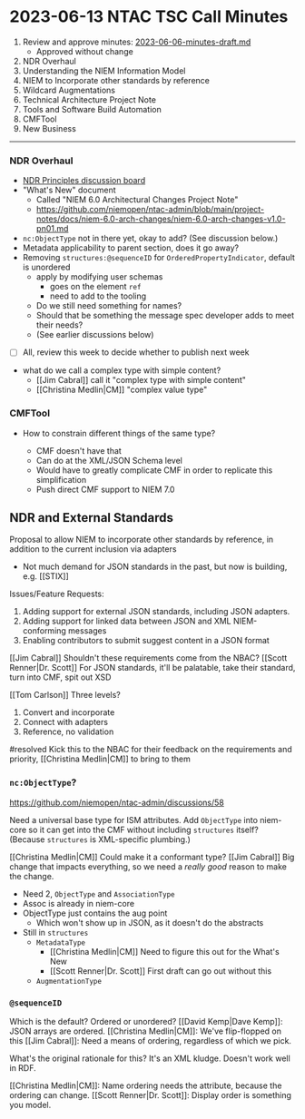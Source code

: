 # 2023-06-13 NTAC TSC Call Minutes

1. Review and approve minutes: [2023-06-06-minutes-draft.md](2023-06-06-minutes-draft.md)
	- Approved without change
2. NDR Overhaul
3. Understanding the NIEM Information Model
4. NIEM to Incorporate other standards by reference
5. Wildcard Augmentations
6. Technical Architecture Project Note
7. Tools and Software Build Automation
8. CMFTool
9. New Business

___

### NDR Overhaul

- [NDR Principles discussion board](https://github.com/niemopen/ntac-admin/discussions/38)
- "What's New" document
	- Called "NIEM 6.0 Architectural Changes Project Note"
	- https://github.com/niemopen/ntac-admin/blob/main/project-notes/docs/niem-6.0-arch-changes/niem-6.0-arch-changes-v1.0-pn01.md
- `nc:ObjectType` not in there yet, okay to add? (See discussion below.)
- Metadata applicability to parent section, does it go away?
- Removing `structures:@sequenceID` for `OrderedPropertyIndicator`, default is unordered
	- apply by modifying user schemas
		- goes on the element `ref`
		- need to add to the tooling
	- Do we still need something for names?
	- Should that be something the message spec developer adds to meet their needs?
	- (See earlier discussions below)
- [ ] All, review this week to decide whether to publish next week
- what do we call a complex type with simple content?
	- [[Jim Cabral]] call it "complex type with simple content"
	- [[Christina Medlin|CM]] "complex value type"

### CMFTool

- How to constrain different things of the same type?

	- CMF doesn't have that
	- Can do at the XML/JSON Schema level
	- Would have to greatly complicate CMF in order to replicate this simplification
	- Push direct CMF support to NIEM 7.0


## NDR and External Standards

Proposal to allow NIEM to incorporate other standards by reference, in addition to the current inclusion via adapters

- Not much demand for JSON standards in the past, but now is building, e.g. [[STIX]]

Issues/Feature Requests:

1.  Adding support for external JSON standards, including JSON adapters.
2.  Adding support for linked data between JSON and XML NIEM-conforming messages
3.  Enabling contributors to submit suggest content in a JSON format

[[Jim Cabral]] Shouldn't these requirements come from the NBAC?
[[Scott Renner|Dr. Scott]] For JSON standards, it'll be palatable, take their standard, turn into CMF, spit out XSD

[[Tom Carlson]] Three levels?

1. Convert and incorporate
2. Connect with adapters
3. Reference, no validation

#resolved Kick this to the NBAC for their feedback on the requirements and priority, [[Christina Medlin|CM]] to bring to them

### `nc:ObjectType`?

https://github.com/niemopen/ntac-admin/discussions/58

Need a universal base type for ISM attributes. Add `ObjectType` into niem-core so it can get into the CMF without including `structures` itself? (Because `structures` is XML-specific plumbing.)

[[Christina Medlin|CM]] Could make it a conformant type?
[[Jim Cabral]] Big change that impacts everything, so we need a _really good_ reason to make the change.

- Need 2, `ObjectType` and `AssociationType`
- Assoc is already in niem-core
- ObjectType just contains the aug point
	- Which won't show up in JSON, as it doesn't do the abstracts
- Still in `structures`
	- `MetadataType`
		- [[Christina Medlin|CM]] Need to figure this out for the What's New
		- [[Scott Renner|Dr. Scott]] First draft can go out without this
	- `AugmentationType`

### `@sequenceID`

Which is the default? Ordered or unordered?
[[David Kemp|Dave Kemp]]: JSON arrays are ordered.
[[Christina Medlin|CM]]: We've flip-flopped on this
[[Jim Cabral]]: Need a means of ordering, regardless of which we pick.

What's the original rationale for this? It's an XML kludge. Doesn't work well in RDF.

[[Christina Medlin|CM]]: Name ordering needs the attribute, because the ordering can change.
[[Scott Renner|Dr. Scott]]: Display order is something you model.


